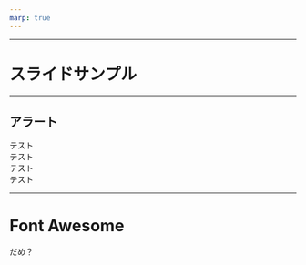```yaml
---
marp: true
---
```

<!-- 
theme: my_theme
size: 16:9
paginate: true
style: |
_paginate: false 
-->
<!-- _class: title -->
<!-- Scoped style -->
<style scoped>
  /*
section{
  background: yellow;
}
*/
</style>

---

# スライドサンプル

---

## アラート

<div class="alert alert-info">テスト</div>
<div class="alert alert-success">テスト</div>
<div class="alert alert-warning">テスト</div>
<div class="alert alert-danger">テスト</div>

---

# Font Awesome

だめ？


<i class="fas fa-exclamation-triangle"></i>
<i class="far fa-arrow-alt-circle-right"></i>
<i class="fas fa-arrow-circle-right"></i>
<i class="fas fa-arrow-circle-right"></i>
<i class="fas fa-arrow-circle-right"></i>
<i class="fas fa-arrow-circle-right"></i>
<i class="fas fa-arrow-circle-right"></i>